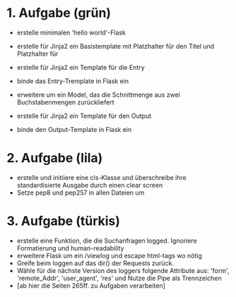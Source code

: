 # 1. Aufgabe (grün)

- erstelle minimalen 'hello world'-Flask
- erstelle für Jinja2 ein Basistemplate mit Platzhalter für den Titel und Platzhalter für <body></body>
- erstelle für Jinja2 ein Template für die Entry 
- binde das Entry-Tremplate in Flask ein

- erweitere um ein Model, das die Schnittmenge aus zwei Buchstabenmengen zurückliefert
- erstelle für Jinja2 ein Template für den Output
- binde den Output-Template in Flask ein

# 2. Aufgabe (lila)

- erstelle und initiiere eine cls-Klasse und überschreibe ihre standardisierte Ausgabe durch einen clear screen
- Setze pep8 und pep257 in allen Dateien um

# 3. Aufgabe (türkis)

- erstelle eine Funktion, die die Suchanfragen logged. Ignoriere Formatierung und human-readability 
- erweitere Flask um ein /viewlog und escape html-tags wo nötig
- Greife beim loggen auf das dir() der Requests zurück. 
- Wähle für die nächste Version des loggers folgende Attribute aus: 'form', 'remote\_Addr', 'user\_agent', 'res' und Nutze die Pipe als Trennzeichen
- [ab hier die Seiten 265ff. zu Aufgaben verarbeiten] 
 

